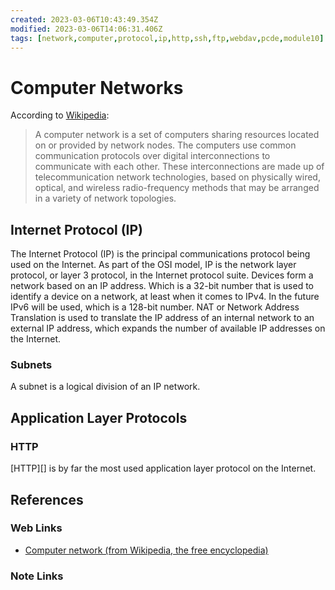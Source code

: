 ```yaml
---
created: 2023-03-06T10:43:49.354Z
modified: 2023-03-06T14:06:31.406Z
tags: [network,computer,protocol,ip,http,ssh,ftp,webdav,pcde,module10]
---
```

# Computer Networks

According to [Wikipedia][computer-nets-wiki]:

>A computer network is a set of computers sharing resources located on or
>provided by network nodes.
>The computers use common communication protocols over
>digital interconnections to communicate with each other.
>These interconnections are made up of telecommunication network technologies,
>based on physically wired, optical, and wireless radio-frequency methods that
>may be arranged in a variety of network topologies.

## Internet Protocol (IP)

The Internet Protocol (IP) is the principal communications protocol being used on
the Internet.
As part of the OSI model, IP is the network layer protocol,
or layer 3 protocol, in the Internet protocol suite.
Devices form a network based on an IP address.
Which is a 32-bit number that is used to identify a device on a network,
at least when it comes to IPv4.
In the future IPv6 will be used, which is a 128-bit number.
NAT or Network Address Translation is used to translate the IP address of an
internal network to an external IP address, which expands the number of
available IP addresses on the Internet.

### Subnets

A subnet is a logical division of an IP network.

## Application Layer Protocols

### HTTP

[HTTP][] is by far the most used application layer protocol on the Internet.

## References

### Web Links

* [Computer network (from Wikipedia, the free encyclopedia)][computer-nets-wiki]

<!-- Hidden References -->
[computer-nets-wiki]: https://en.wikipedia.org/wiki/Computer_network "Computer network (from Wikipedia, the free encyclopedia)"

### Note Links

<!-- Hidden References -->
